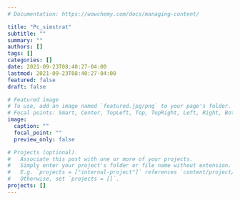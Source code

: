 ```yaml
---
# Documentation: https://wowchemy.com/docs/managing-content/

title: "Pc_simstrat"
subtitle: ""
summary: ""
authors: []
tags: []
categories: []
date: 2021-09-23T08:40:27-04:00
lastmod: 2021-09-23T08:40:27-04:00
featured: false
draft: false

# Featured image
# To use, add an image named `featured.jpg/png` to your page's folder.
# Focal points: Smart, Center, TopLeft, Top, TopRight, Left, Right, BottomLeft, Bottom, BottomRight.
image:
  caption: ""
  focal_point: ""
  preview_only: false

# Projects (optional).
#   Associate this post with one or more of your projects.
#   Simply enter your project's folder or file name without extension.
#   E.g. `projects = ["internal-project"]` references `content/project/deep-learning/index.md`.
#   Otherwise, set `projects = []`.
projects: []
---
```

